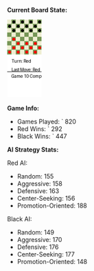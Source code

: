 
**Current Board State:**  
<!-- START_GIF -->
![Checkers Game](./checkers_game.gif)
<!-- END_GIF -->

**Game Info:**  
- Games Played: `<!-- GAMES_PLAYED --> 820
- Red Wins: `<!-- RED_WINS --> 292
- Black Wins: `<!-- BLACK_WINS --> 447

<!-- AI_STATS -->
**AI Strategy Stats:**

Red AI:
- Random: 155
- Aggressive: 158
- Defensive: 163
- Center-Seeking: 156
- Promotion-Oriented: 188

Black AI:
- Random: 149
- Aggressive: 170
- Defensive: 176
- Center-Seeking: 177
- Promotion-Oriented: 148
